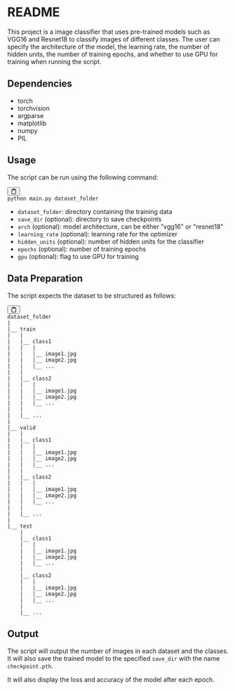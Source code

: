<div class="markdown prose w-full break-words dark:prose-invert dark"><h1>README</h1><p>This project is a image classifier that uses pre-trained models such as VGG16 and Resnet18 to classify images of different classes. The user can specify the architecture of the model, the learning rate, the number of hidden units, the number of training epochs, and whether to use GPU for training when running the script.</p><h2>Dependencies</h2><ul><li>torch</li><li>torchvision</li><li>argparse</li><li>matplotlib</li><li>numpy</li><li>PIL</li></ul><h2>Usage</h2><p>The script can be run using the following command:</p><pre><div class="bg-black mb-4 rounded-md"><div class="flex items-center relative text-gray-200 bg-gray-800 px-4 py-2 text-xs font-sans"><button class="flex ml-auto gap-2"><svg stroke="currentColor" fill="none" stroke-width="2" viewBox="0 0 24 24" stroke-linecap="round" stroke-linejoin="round" class="h-4 w-4" height="1em" width="1em" xmlns="http://www.w3.org/2000/svg"><path d="M16 4h2a2 2 0 0 1 2 2v14a2 2 0 0 1-2 2H6a2 2 0 0 1-2-2V6a2 2 0 0 1 2-2h2"></path><rect x="8" y="2" width="8" height="4" rx="1" ry="1"></rect></svg></button></div><div class="p-4 overflow-y-auto"><code class="!whitespace-pre-wrap hljs language-css">python <span class="hljs-selector-tag">main</span><span class="hljs-selector-class">.py</span> dataset_folder 
</code></div></div></pre><ul><li><code>dataset_folder</code>: directory containing the training data</li><li><code>save_dir</code> (optional): directory to save checkpoints</li><li><code>arch</code> (optional): model architecture, can be either "vgg16" or "resnet18"</li><li><code>learning_rate</code> (optional): learning rate for the optimizer</li><li><code>hidden_units</code> (optional): number of hidden units for the classifier</li><li><code>epochs</code> (optional): number of training epochs</li><li><code>gpu</code> (optional): flag to use GPU for training</li></ul><h2>Data Preparation</h2><p>The script expects the dataset to be structured as follows:</p><pre><div class="bg-black mb-4 rounded-md"><div class="flex items-center relative text-gray-200 bg-gray-800 px-4 py-2 text-xs font-sans"><button class="flex ml-auto gap-2"><svg stroke="currentColor" fill="none" stroke-width="2" viewBox="0 0 24 24" stroke-linecap="round" stroke-linejoin="round" class="h-4 w-4" height="1em" width="1em" xmlns="http://www.w3.org/2000/svg"><path d="M16 4h2a2 2 0 0 1 2 2v14a2 2 0 0 1-2 2H6a2 2 0 0 1-2-2V6a2 2 0 0 1 2-2h2"></path><rect x="8" y="2" width="8" height="4" rx="1" ry="1"></rect></svg></button></div><div class="p-4 overflow-y-auto"><code class="!whitespace-pre-wrap hljs language-bash">dataset_folder
|
|__ train
|   |
|   |__ class1
|   |   |
|   |   |__ image1.jpg
|   |   |__ image2.jpg
|   |   |__ ...
|   |
|   |__ class2
|   |   |
|   |   |__ image1.jpg
|   |   |__ image2.jpg
|   |   |__ ...
|   |
|   |__ ...
|
|__ valid
|   |
|   |__ class1
|   |   |
|   |   |__ image1.jpg
|   |   |__ image2.jpg
|   |   |__ ...
|   |
|   |__ class2
|   |   |
|   |   |__ image1.jpg
|   |   |__ image2.jpg
|   |   |__ ...
|   |
|   |__ ...
|
|__ <span class="hljs-built_in">test</span>
    |
    |__ class1
    |   |
    |   |__ image1.jpg
    |   |__ image2.jpg
    |   |__ ...
    |
    |__ class2
    |   |
    |   |__ image1.jpg
    |   |__ image2.jpg
    |   |__ ...
    |
    |__ ...
</code></div></div></pre><h2>Output</h2><p>The script will output the number of images in each dataset and the classes. It will also save the trained model to the specified <code>save_dir</code> with the name <code>checkpoint.pth</code>.</p><p>It will also display the loss and accuracy of the model after each epoch.</p>
